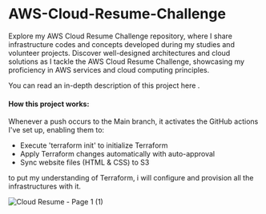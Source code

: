 # AWS-Cloud-Resume-Challenge
Explore my AWS Cloud Resume Challenge repository, where I share infrastructure codes and concepts developed during my studies and volunteer projects. Discover well-designed architectures and cloud solutions as I tackle the AWS Cloud Resume Challenge, showcasing my proficiency in AWS services and cloud computing principles.

You can read an in-depth description of this project here    .

#### How this project works:
Whenever a push occurs to the Main branch, it activates the GitHub actions I've set up, enabling them to:

* Execute 'terraform init' to initialize Terraform
* Apply Terraform changes automatically with auto-approval
* Sync website files (HTML & CSS) to S3



to put my understanding of Terraform, i will configure and provision all the infrastructures with it.

![Cloud Resume - Page 1 (1)](https://github.com/Ann-Anidumaka/AWS-Cloud-Resume-Challenge/assets/132375232/bf6bab2f-f010-4dfe-afb9-82b409c5eb1a)
